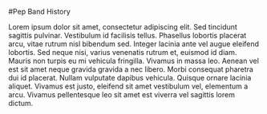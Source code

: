 #Pep Band History

Lorem ipsum dolor sit amet, consectetur adipiscing elit. Sed tincidunt sagittis
pulvinar. Vestibulum id facilisis tellus. Phasellus lobortis placerat arcu,
vitae rutrum nisl bibendum sed. Integer lacinia ante vel augue eleifend
lobortis. Sed neque nisi, varius venenatis rutrum et, euismod id diam. Mauris
non turpis eu mi vehicula fringilla. Vivamus in massa leo. Aenean vel est sit
amet neque gravida gravida a nec libero. Morbi consequat pharetra dui id
placerat. Nullam vulputate dapibus vehicula. Quisque ornare lacinia aliquet.
Vivamus est justo, eleifend sit amet vestibulum vel, elementum a arcu. Vivamus
pellentesque leo sit amet est viverra vel sagittis lorem dictum.
